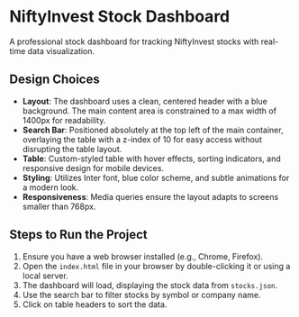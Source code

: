 # NiftyInvest Stock Dashboard

A professional stock dashboard for tracking NiftyInvest stocks with real-time data visualization.

## Design Choices

- **Layout**: The dashboard uses a clean, centered header with a blue background. The main content area is constrained to a max width of 1400px for readability.
- **Search Bar**: Positioned absolutely at the top left of the main container, overlaying the table with a z-index of 10 for easy access without disrupting the table layout.
- **Table**: Custom-styled table with hover effects, sorting indicators, and responsive design for mobile devices.
- **Styling**: Utilizes Inter font, blue color scheme, and subtle animations for a modern look.
- **Responsiveness**: Media queries ensure the layout adapts to screens smaller than 768px.

## Steps to Run the Project

1. Ensure you have a web browser installed (e.g., Chrome, Firefox).
2. Open the `index.html` file in your browser by double-clicking it or using a local server.
3. The dashboard will load, displaying the stock data from `stocks.json`.
4. Use the search bar to filter stocks by symbol or company name.
5. Click on table headers to sort the data.
